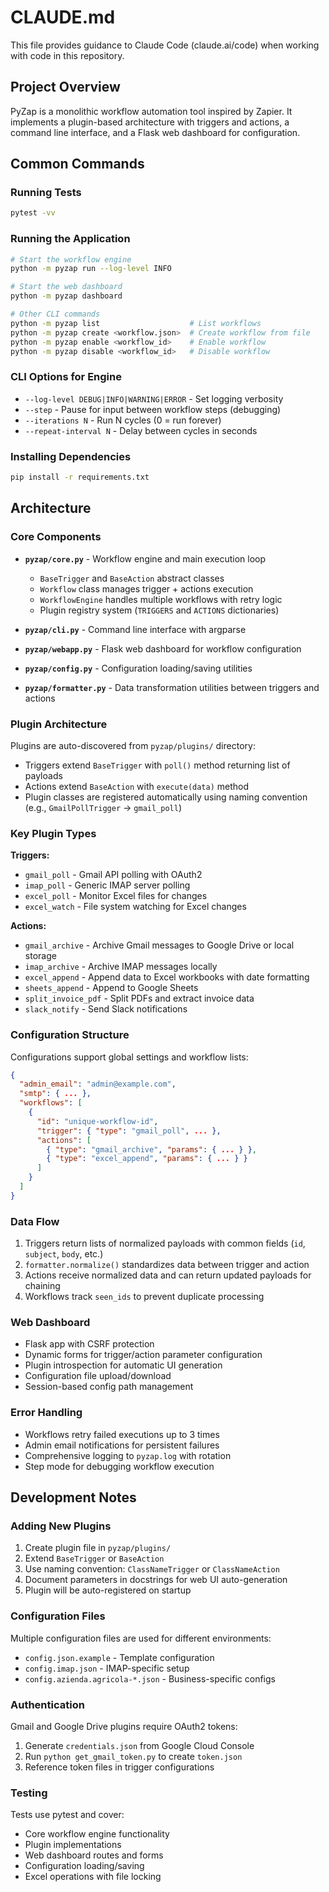 # CLAUDE.md

This file provides guidance to Claude Code (claude.ai/code) when working with code in this repository.

## Project Overview

PyZap is a monolithic workflow automation tool inspired by Zapier. It implements a plugin-based architecture with triggers and actions, a command line interface, and a Flask web dashboard for configuration.

## Common Commands

### Running Tests
```bash
pytest -vv
```

### Running the Application
```bash
# Start the workflow engine
python -m pyzap run --log-level INFO

# Start the web dashboard
python -m pyzap dashboard

# Other CLI commands
python -m pyzap list                    # List workflows
python -m pyzap create <workflow.json>  # Create workflow from file
python -m pyzap enable <workflow_id>    # Enable workflow
python -m pyzap disable <workflow_id>   # Disable workflow
```

### CLI Options for Engine
- `--log-level DEBUG|INFO|WARNING|ERROR` - Set logging verbosity
- `--step` - Pause for input between workflow steps (debugging)
- `--iterations N` - Run N cycles (0 = run forever)
- `--repeat-interval N` - Delay between cycles in seconds

### Installing Dependencies
```bash
pip install -r requirements.txt
```

## Architecture

### Core Components

- **`pyzap/core.py`** - Workflow engine and main execution loop
  - `BaseTrigger` and `BaseAction` abstract classes
  - `Workflow` class manages trigger + actions execution
  - `WorkflowEngine` handles multiple workflows with retry logic
  - Plugin registry system (`TRIGGERS` and `ACTIONS` dictionaries)

- **`pyzap/cli.py`** - Command line interface with argparse
- **`pyzap/webapp.py`** - Flask web dashboard for workflow configuration
- **`pyzap/config.py`** - Configuration loading/saving utilities
- **`pyzap/formatter.py`** - Data transformation utilities between triggers and actions

### Plugin Architecture

Plugins are auto-discovered from `pyzap/plugins/` directory:
- Triggers extend `BaseTrigger` with `poll()` method returning list of payloads
- Actions extend `BaseAction` with `execute(data)` method
- Plugin classes are registered automatically using naming convention (e.g., `GmailPollTrigger` → `gmail_poll`)

### Key Plugin Types

**Triggers:**
- `gmail_poll` - Gmail API polling with OAuth2
- `imap_poll` - Generic IMAP server polling
- `excel_poll` - Monitor Excel files for changes
- `excel_watch` - File system watching for Excel changes

**Actions:**
- `gmail_archive` - Archive Gmail messages to Google Drive or local storage
- `imap_archive` - Archive IMAP messages locally
- `excel_append` - Append data to Excel workbooks with date formatting
- `sheets_append` - Append to Google Sheets
- `split_invoice_pdf` - Split PDFs and extract invoice data
- `slack_notify` - Send Slack notifications

### Configuration Structure

Configurations support global settings and workflow lists:

```json
{
  "admin_email": "admin@example.com",
  "smtp": { ... },
  "workflows": [
    {
      "id": "unique-workflow-id",
      "trigger": { "type": "gmail_poll", ... },
      "actions": [
        { "type": "gmail_archive", "params": { ... } },
        { "type": "excel_append", "params": { ... } }
      ]
    }
  ]
}
```

### Data Flow

1. Triggers return lists of normalized payloads with common fields (`id`, `subject`, `body`, etc.)
2. `formatter.normalize()` standardizes data between trigger and action
3. Actions receive normalized data and can return updated payloads for chaining
4. Workflows track `seen_ids` to prevent duplicate processing

### Web Dashboard

- Flask app with CSRF protection
- Dynamic forms for trigger/action parameter configuration
- Plugin introspection for automatic UI generation
- Configuration file upload/download
- Session-based config path management

### Error Handling

- Workflows retry failed executions up to 3 times
- Admin email notifications for persistent failures
- Comprehensive logging to `pyzap.log` with rotation
- Step mode for debugging workflow execution

## Development Notes

### Adding New Plugins

1. Create plugin file in `pyzap/plugins/`
2. Extend `BaseTrigger` or `BaseAction`
3. Use naming convention: `ClassNameTrigger` or `ClassNameAction`
4. Document parameters in docstrings for web UI auto-generation
5. Plugin will be auto-registered on startup

### Configuration Files

Multiple configuration files are used for different environments:
- `config.json.example` - Template configuration
- `config.imap.json` - IMAP-specific setup
- `config.azienda.agricola-*.json` - Business-specific configs

### Authentication

Gmail and Google Drive plugins require OAuth2 tokens:
1. Generate `credentials.json` from Google Cloud Console
2. Run `python get_gmail_token.py` to create `token.json`
3. Reference token files in trigger configurations

### Testing

Tests use pytest and cover:
- Core workflow engine functionality
- Plugin implementations
- Web dashboard routes and forms
- Configuration loading/saving
- Excel operations with file locking